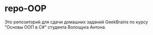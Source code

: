 # repo-OOP
Это репозиторий для сдачи домашних заданий GeekBrains по курсу "Основы ООП в С#" студента Волощука Антона.
